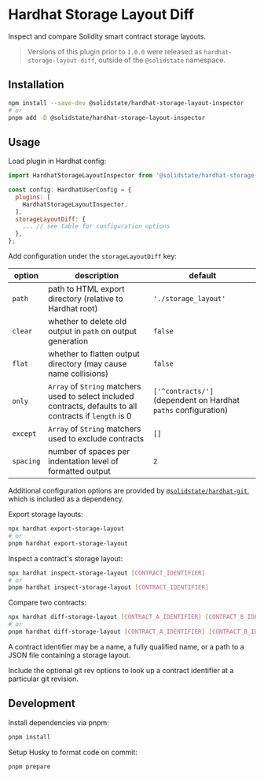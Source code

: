 # Hardhat Storage Layout Diff

Inspect and compare Solidity smart contract storage layouts.

> Versions of this plugin prior to `1.0.0` were released as `hardhat-storage-layout-diff`, outside of the `@solidstate` namespace.

## Installation

```bash
npm install --save-dev @solidstate/hardhat-storage-layout-inspector
# or
pnpm add -D @solidstate/hardhat-storage-layout-inspector
```

## Usage

Load plugin in Hardhat config:

```javascript
import HardhatStorageLayoutInspector from '@solidstate/hardhat-storage-layout-inspector';

const config: HardhatUserConfig = {
  plugins: [
    HardhatStorageLayoutInspector,
  ],
  storageLayoutDiff: {
    ... // see table for configuration options
  },
};
```

Add configuration under the `storageLayoutDiff` key:

| option    | description                                                                                                | default                                                        |
| --------- | ---------------------------------------------------------------------------------------------------------- | -------------------------------------------------------------- |
| `path`    | path to HTML export directory (relative to Hardhat root)                                                   | `'./storage_layout'`                                           |
| `clear`   | whether to delete old output in `path` on output generation                                                | `false`                                                        |
| `flat`    | whether to flatten output directory (may cause name collisions)                                            | `false`                                                        |
| `only`    | `Array` of `String` matchers used to select included contracts, defaults to all contracts if `length` is 0 | `['^contracts/']` (dependent on Hardhat `paths` configuration) |
| `except`  | `Array` of `String` matchers used to exclude contracts                                                     | `[]`                                                           |
| `spacing` | number of spaces per indentation level of formatted output                                                 | `2`                                                            |

Additional configuration options are provided by [`@solidstate/hardhat-git`](https://www.npmjs.com/package/@solidstate/hardhat-git), which is included as a dependency.

Export storage layouts:

```bash
npx hardhat export-storage-layout
# or
pnpm hardhat export-storage-layout
```

Inspect a contract's storage layout:

```bash
npx hardhat inspect-storage-layout [CONTRACT_IDENTIFIER]
# or
pnpm hardhat inspect-storage-layout [CONTRACT_IDENTIFIER]
```

Compare two contracts:

```bash
npx hardhat diff-storage-layout [CONTRACT_A_IDENTIFIER] [CONTRACT_B_IDENTIFIER]
# or
pnpm hardhat diff-storage-layout [CONTRACT_A_IDENTIFIER] [CONTRACT_B_IDENTIFIER]
```

A contract identifier may be a name, a fully qualified name, or a path to a JSON file containing a storage layout.

Include the optional git rev options to look up a contract identifier at a particular git revision.

## Development

Install dependencies via pnpm:

```bash
pnpm install
```

Setup Husky to format code on commit:

```bash
pnpm prepare
```
